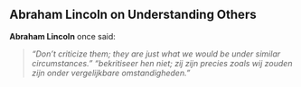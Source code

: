 ## Abraham Lincoln on Understanding Others

**Abraham Lincoln** once said:

> *“Don’t criticize them; they are just what we would be under similar circumstances.”*
> *“bekritiseer hen niet; zij zijn precies zoals wij zouden zijn onder vergelijkbare omstandigheden.”*
